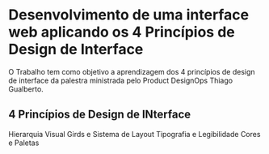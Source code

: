 # Desenvolvimento de uma interface web aplicando os 4 Princípios de Design de Interface 

O Trabalho tem como objetivo a aprendizagem dos 4 princípios de design de interface da palestra ministrada pelo Product DesignOps Thiago Gualberto. 

## 4 Princípios de Design de INterface

Hierarquia Visual
Girds e Sistema de Layout
Tipografia e Legibilidade
Cores e Paletas

